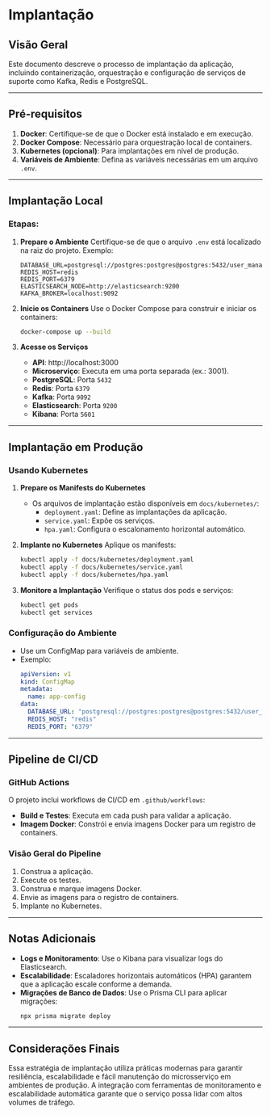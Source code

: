 
# Implantação

## Visão Geral
Este documento descreve o processo de implantação da aplicação, incluindo containerização, orquestração e configuração de serviços de suporte como Kafka, Redis e PostgreSQL.

---

## Pré-requisitos

1. **Docker**: Certifique-se de que o Docker está instalado e em execução.
2. **Docker Compose**: Necessário para orquestração local de containers.
3. **Kubernetes (opcional)**: Para implantações em nível de produção.
4. **Variáveis de Ambiente**: Defina as variáveis necessárias em um arquivo `.env`.

---

## Implantação Local

### Etapas:
1. **Prepare o Ambiente**
   Certifique-se de que o arquivo `.env` está localizado na raiz do projeto. Exemplo:
   ```env
   DATABASE_URL=postgresql://postgres:postgres@postgres:5432/user_management
   REDIS_HOST=redis
   REDIS_PORT=6379
   ELASTICSEARCH_NODE=http://elasticsearch:9200
   KAFKA_BROKER=localhost:9092
   ```

2. **Inicie os Containers**
   Use o Docker Compose para construir e iniciar os containers:
   ```bash
   docker-compose up --build
   ```

3. **Acesse os Serviços**
   - **API**: http://localhost:3000
   - **Microserviço**: Executa em uma porta separada (ex.: 3001).
   - **PostgreSQL**: Porta `5432`
   - **Redis**: Porta `6379`
   - **Kafka**: Porta `9092`
   - **Elasticsearch**: Porta `9200`
   - **Kibana**: Porta `5601`

---

## Implantação em Produção

### Usando Kubernetes

1. **Prepare os Manifests do Kubernetes**
   - Os arquivos de implantação estão disponíveis em `docs/kubernetes/`:
     - `deployment.yaml`: Define as implantações da aplicação.
     - `service.yaml`: Expõe os serviços.
     - `hpa.yaml`: Configura o escalonamento horizontal automático.

2. **Implante no Kubernetes**
   Aplique os manifests:
   ```bash
   kubectl apply -f docs/kubernetes/deployment.yaml
   kubectl apply -f docs/kubernetes/service.yaml
   kubectl apply -f docs/kubernetes/hpa.yaml
   ```

3. **Monitore a Implantação**
   Verifique o status dos pods e serviços:
   ```bash
   kubectl get pods
   kubectl get services
   ```

### Configuração do Ambiente
- Use um ConfigMap para variáveis de ambiente.
- Exemplo:
  ```yaml
  apiVersion: v1
  kind: ConfigMap
  metadata:
    name: app-config
  data:
    DATABASE_URL: "postgresql://postgres:postgres@postgres:5432/user_management"
    REDIS_HOST: "redis"
    REDIS_PORT: "6379"
  ```

---

## Pipeline de CI/CD

### GitHub Actions
O projeto inclui workflows de CI/CD em `.github/workflows`:
- **Build e Testes**: Executa em cada push para validar a aplicação.
- **Imagem Docker**: Constrói e envia imagens Docker para um registro de containers.

### Visão Geral do Pipeline
1. Construa a aplicação.
2. Execute os testes.
3. Construa e marque imagens Docker.
4. Envie as imagens para o registro de containers.
5. Implante no Kubernetes.

---

## Notas Adicionais
- **Logs e Monitoramento**: Use o Kibana para visualizar logs do Elasticsearch.
- **Escalabilidade**: Escaladores horizontais automáticos (HPA) garantem que a aplicação escale conforme a demanda.
- **Migrações de Banco de Dados**: Use o Prisma CLI para aplicar migrações:
  ```bash
  npx prisma migrate deploy
  ```
  
---

## Considerações Finais

Essa estratégia de implantação utiliza práticas modernas para garantir resiliência, escalabilidade e fácil manutenção do microsserviço em ambientes de produção. A integração com ferramentas de monitoramento e escalabilidade automática garante que o serviço possa lidar com altos volumes de tráfego.
